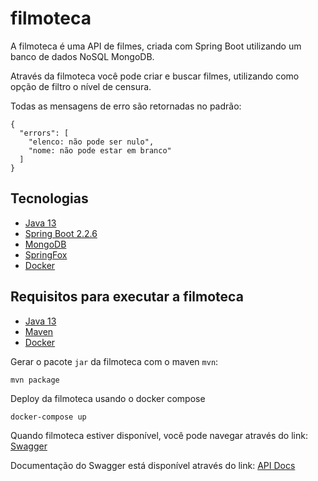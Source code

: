 # filmoteca

A filmoteca é uma API de filmes, criada com Spring Boot utilizando um banco de dados NoSQL MongoDB.

Através da filmoteca você pode criar e buscar filmes, utilizando como opção de filtro o nível de censura.

Todas as mensagens de erro são retornadas no padrão:

```
{
  "errors": [
    "elenco: não pode ser nulo",
    "nome: não pode estar em branco"
  ]
}
```

## Tecnologias

* [Java 13](https://www.java.com/pt_BR/)
* [Spring Boot 2.2.6](http://spring.io/projects/spring-boot)
* [MongoDB](https://www.mongodb.com/)
* [SpringFox](http://springfox.github.io/springfox/)
* [Docker](https://www.docker.com/)

## Requisitos para executar a filmoteca

* [Java 13](https://www.java.com/pt_BR/)
* [Maven](https://maven.apache.org/)
* [Docker](https://www.docker.com/)

Gerar o pacote `jar` da filmoteca com o maven `mvn`:

```
mvn package
```

Deploy da filmoteca usando o docker compose

```
docker-compose up
```

Quando filmoteca estiver disponível, você pode navegar através do link: [Swagger](http://localhost:8080/swagger-ui.html)

Documentação do Swagger está disponível através do link: [API Docs](http://localhost:8080/v2/api-docs)